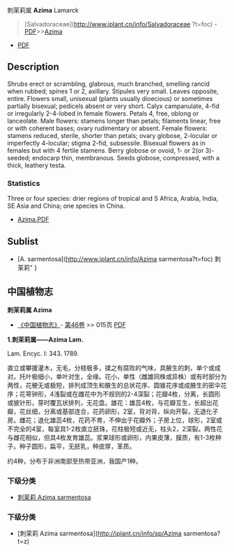 刺茉莉属 **Azima** Lamarck

> [Salvadoraceae](http://www.iplant.cn/info/Salvadoraceae ?t=foc) - [PDF](http://iplant.cn/foc/pdf/Salvadoraceae.pdf)>>[Azima](http://www.iplant.cn/info/Azima?t=foc)

 - [PDF](http://www.iplant.cn/foc/pdf/Azima.pdf)

## Description

Shrubs erect or scrambling, glabrous, much branched, smelling rancid when rubbed; spines 1 or 2, axillary. Stipules very small. Leaves opposite, entire. Flowers small, unisexual (plants usually dioecious) or sometimes partially bisexual; pedicels absent or very short. Calyx campanulate, 4-fid or irregularly 2-4-lobed in female flowers. Petals 4, free, oblong or lanceolate. Male flowers: stamens longer than petals; filaments linear, free or with coherent bases; ovary rudimentary or absent. Female flowers: stamens reduced, sterile, shorter than petals; ovary globose, 2-locular or imperfectly 4-locular; stigma 2-fid, subsessile. Bisexual flowers as in females but with 4 fertile stamens. Berry globose or ovoid, 1- or 2(or 3)-seeded; endocarp thin, membranous. Seeds globose, compressed, with a thick, leathery testa.

### Statistics
Three or four species: drier regions of tropical and S Africa, Arabia, India, SE Asia and China; one species in China.

* [Azima.PDF](http://iplant.cn/foc/pdf/Azima.pdf)

## Sublist

* [A.  sarmentosa](http://www.iplant.cn/info/Azima sarmentosa?t=foc) 刺茉莉"
}
## 中国植物志

**刺茉莉属 Azima**

* [《中国植物志》](http://www.iplant.cn/frps)- [第46卷](http://www.iplant.cn/frps/vol/46) >> 015页 [PDF](http://www.iplant.cn/frps/pdf/46/015y.pdf)

**1.刺茉莉属——Azima Lam.**

Lam. Encyc. I: 343. 1789.

直立或攀援灌木，无毛，分枝极多，揉之有腐败的气味，具腋生的刺，单个或成对。托叶极细小，单叶对生，全缘。花小，单性（雌雄同株或异株）或有时部分为两性，花梗无或极短，排列成顶生和腋生的总状花序、圆锥花序或成腋生的密伞花序；花萼钟形，4浅裂或在雌花中为不规则的2-4深裂；花瓣4枚，分离，长圆形或披针形，芽时覆瓦状排列，无花盘。雄花：雄蕊4枚，与花瓣互生，长超出花瓣，花丝细，分离或基部连合，花药卵形，2室，背对背，纵向开裂，无退化子房。雌花；退化雄蕊4枚，花药不育，不伸出于花瓣外；子房上位，球形，2室或不完全的4室，每室具1-2枚直立胚珠，花柱极短或近无，柱头2，2深裂。两性花与雌花相似，但具4枚发育雄蕊。浆果球形或卵形，内果皮薄，膜质，有1-3枚种子。种子圆形，扁平，无胚乳，种皮厚，革质。

约4种，分布于非洲南部至热带亚洲，我国产1种。

### 下级分类
* [刺茉莉  Azima sarmentosa](Azima-sarmentosa-刺茉莉.md)

### 下级分类
* [刺茉莉  Azima sarmentosa](http://iplant.cn/info/sp/Azima sarmentosa?t=z)
